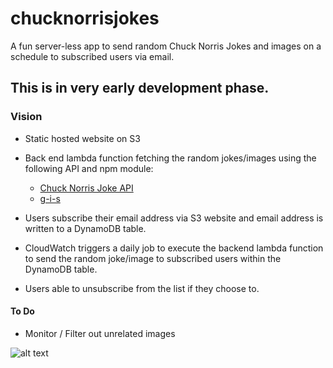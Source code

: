 # chucknorrisjokes

A fun server-less app to send random Chuck Norris Jokes and images on a schedule to subscribed users via email.

## This is in very early development phase.

### Vision

* Static hosted website on S3

* Back end lambda function fetching the random jokes/images using the following API and npm module:
  * [Chuck Norris Joke API](https://api.icndb.com/jokes/random/)
  * [g-i-s](https://www.npmjs.com/package/g-i-s)


* Users subscribe their email address via S3 website and email address is written to a DynamoDB table.

* CloudWatch triggers a daily job to execute the backend lambda function to send the random joke/image to subscribed users within the DynamoDB table.

* Users able to unsubscribe from the list if they choose to.


#### To Do

* Monitor / Filter out unrelated images


![alt text](https://s3-ap-southeast-2.amazonaws.com/chuck-norris-jokes/img/chuck-norris-random-daily-jokes.net_infrastructure.png "Infrastructure Design")
